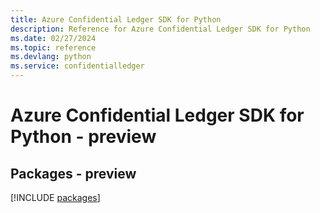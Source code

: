 ```yaml
---
title: Azure Confidential Ledger SDK for Python
description: Reference for Azure Confidential Ledger SDK for Python
ms.date: 02/27/2024
ms.topic: reference
ms.devlang: python
ms.service: confidentialledger
---
```

# Azure Confidential Ledger SDK for Python - preview
## Packages - preview
[!INCLUDE [packages](confidential-ledger-index.md)]